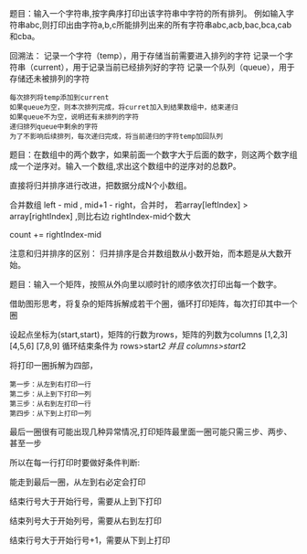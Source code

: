 题目：输入一个字符串,按字典序打印出该字符串中字符的所有排列。
例如输入字符串abc,则打印出由字符a,b,c所能排列出来的所有字符串abc,acb,bac,bca,cab和cba。

回溯法：
记录一个字符（temp），用于存储当前需要进入排列的字符
记录一个字符串（current），用于记录当前已经排列好的字符
记录一个队列（queue），用于存储还未被排列的字符


    每次排列将temp添加到current
    如果queue为空，则本次排列完成，将curret加入到结果数组中，结束递归
    如果queue不为空，说明还有未排列的字符
    递归排列queue中剩余的字符
    为了不影响后续排列，每次递归完成，将当前递归的字符temp加回队列


题目：在数组中的两个数字，如果前面一个数字大于后面的数字，则这两个数字组成一个逆序对。输入一个数组,求出这个数组中的逆序对的总数P。


直接将归并排序进行改进，把数据分成N个小数组。

合并数组 left - mid , mid+1 - right，合并时， 若array[leftIndex] > array[rightIndex] ,则比右边 rightIndex-mid个数大

count += rightIndex-mid

注意和归并排序的区别： 归并排序是合并数组数从小数开始，而本题是从大数开始。



题目：输入一个矩阵，按照从外向里以顺时针的顺序依次打印出每一个数字。

借助图形思考，将复杂的矩阵拆解成若干个圈，循环打印矩阵，每次打印其中一个圈

设起点坐标为(start,start)，矩阵的行数为rows，矩阵的列数为columns
[1,2,3]
[4,5,6]
[7,8,9]
循环结束条件为 rows>start*2 并且 columns>start*2

将打印一圈拆解为四部，

    第一步：从左到右打印一行
    第二步：从上到下打印一列
    第三步：从右到左打印一行
    第四步：从下到上打印一列

最后一圈很有可能出现几种异常情况,打印矩阵最里面一圈可能只需三步、两步、甚至一步

所以在每一行打印时要做好条件判断:

能走到最后一圈，从左到右必定会打印

结束行号大于开始行号，需要从上到下打印

结束列号大于开始列号，需要从右到左打印

结束行号大于开始行号+1，需要从下到上打印